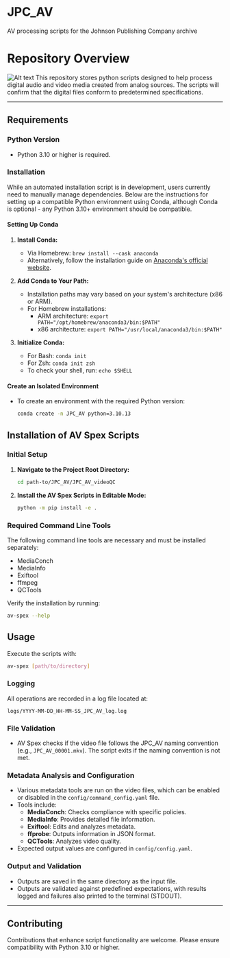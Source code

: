 # JPC_AV
AV processing scripts for the Johnson Publishing Company archive

# Repository Overview
![Alt text](https://github.com/JPC-AV/JPC_AV_videoQC/blob/main/av_spex_logo.png?raw=true)
This repository stores python scripts designed to help process digital audio and video media created from analog sources. The scripts will confirm that the digital files conform to predetermined specifications. 

----

## Requirements

### Python Version
- Python 3.10 or higher is required.

### Installation
While an automated installation script is in development, users currently need to manually manage dependencies. Below are the instructions for setting up a compatible Python environment using Conda, although Conda is optional - any Python 3.10+ environment should be compatible.

#### Setting Up Conda
1. **Install Conda:**
   - Via Homebrew: `brew install --cask anaconda`
   - Alternatively, follow the installation guide on [Anaconda's official website](https://conda.io/projects/conda/en/latest/user-guide/install/macos.html).

2. **Add Conda to Your Path:**
   - Installation paths may vary based on your system's architecture (x86 or ARM).
   - For Homebrew installations:
     - ARM architecture: `export PATH="/opt/homebrew/anaconda3/bin:$PATH"`
     - x86 architecture: `export PATH="/usr/local/anaconda3/bin:$PATH"`

3. **Initialize Conda:**
   - For Bash: `conda init`
   - For Zsh: `conda init zsh`
   - To check your shell, run: `echo $SHELL`

#### Create an Isolated Environment
- To create an environment with the required Python version:
  ```bash
  conda create -n JPC_AV python=3.10.13
  ```

## Installation of AV Spex Scripts

### Initial Setup

1. **Navigate to the Project Root Directory:**
   ```bash
   cd path-to/JPC_AV/JPC_AV_videoQC
   ```

2. **Install the AV Spex Scripts in Editable Mode:**
   ```bash
   python -m pip install -e .
   ```

### Required Command Line Tools

The following command line tools are necessary and must be installed separately:
- MediaConch
- MediaInfo
- Exiftool
- ffmpeg
- QCTools

Verify the installation by running:
```bash
av-spex --help
```

## Usage

Execute the scripts with:
```bash
av-spex [path/to/directory]
```

### Logging
All operations are recorded in a log file located at:
```
logs/YYYY-MM-DD_HH-MM-SS_JPC_AV_log.log
```

### File Validation
- AV Spex checks if the video file follows the JPC_AV naming convention (e.g., `JPC_AV_00001.mkv`). The script exits if the naming convention is not met.

### Metadata Analysis and Configuration
- Various metadata tools are run on the video files, which can be enabled or disabled in the `config/command_config.yaml` file.
- Tools include:
  - **MediaConch**: Checks compliance with specific policies.
  - **MediaInfo**: Provides detailed file information.
  - **Exiftool**: Edits and analyzes metadata.
  - **ffprobe**: Outputs information in JSON format.
  - **QCTools**: Analyzes video quality.
- Expected output values are configured in `config/config.yaml`.

### Output and Validation
- Outputs are saved in the same directory as the input file.
- Outputs are validated against predefined expectations, with results logged and failures also printed to the terminal (STDOUT).

---

## Contributing
Contributions that enhance script functionality are welcome. Please ensure compatibility with Python 3.10 or higher.

